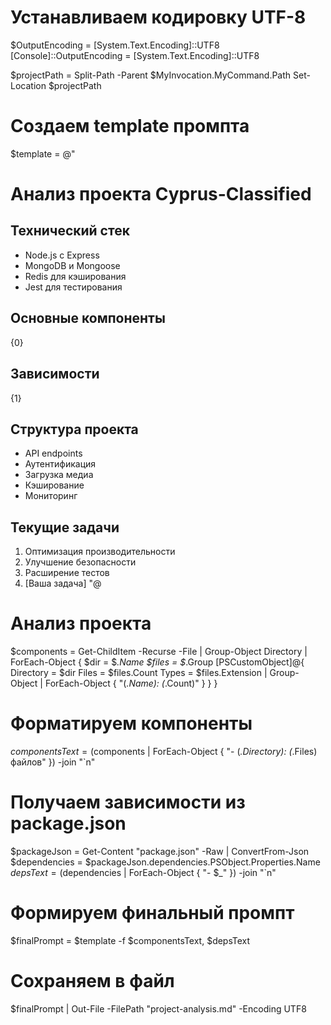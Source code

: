 # Устанавливаем кодировку UTF-8
$OutputEncoding = [System.Text.Encoding]::UTF8
[Console]::OutputEncoding = [System.Text.Encoding]::UTF8

$projectPath = Split-Path -Parent $MyInvocation.MyCommand.Path
Set-Location $projectPath

# Создаем template промпта
$template = @"
# Анализ проекта Cyprus-Classified

## Технический стек
- Node.js с Express
- MongoDB и Mongoose
- Redis для кэширования
- Jest для тестирования

## Основные компоненты
{0}

## Зависимости
{1}

## Структура проекта
- API endpoints
- Аутентификация
- Загрузка медиа
- Кэширование
- Мониторинг

## Текущие задачи
1. Оптимизация производительности
2. Улучшение безопасности
3. Расширение тестов
4. [Ваша задача]
"@

# Анализ проекта
$components = Get-ChildItem -Recurse -File | Group-Object Directory | ForEach-Object {
    $dir = $_.Name
    $files = $_.Group
    [PSCustomObject]@{
        Directory = $dir
        Files = $files.Count
        Types = $files.Extension | Group-Object | ForEach-Object { "$($_.Name): $($_.Count)" }
    }
}

# Форматируем компоненты
$componentsText = ($components | ForEach-Object {
    "- $($_.Directory): $($_.Files) файлов"
}) -join "`n"

# Получаем зависимости из package.json
$packageJson = Get-Content "package.json" -Raw | ConvertFrom-Json
$dependencies = $packageJson.dependencies.PSObject.Properties.Name
$depsText = ($dependencies | ForEach-Object { "- $_" }) -join "`n"

# Формируем финальный промпт
$finalPrompt = $template -f $componentsText, $depsText

# Сохраняем в файл
$finalPrompt | Out-File -FilePath "project-analysis.md" -Encoding UTF8